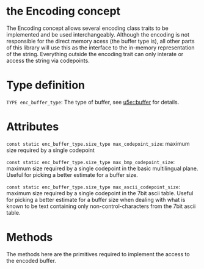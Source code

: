 # the Encoding concept

The Encoding concept allows several encoding class traits to be implemented and be used interchangeably. Although the encoding is not responsible for the direct memory acess (the buffer type is), all other parts of this library will use this as the interface to the in-memory representation of the string. Everything outside the encoding trait can only interate or access the string via codepoints.

# Type definition

```TYPE enc_buffer_type```: The type of buffer, see [u5e::buffer](U5EBuffer.md) for details.

# Attributes

```const static enc_buffer_type.size_type max_codepoint_size```: maximum size required by a single codepoint

```const static enc_buffer_type.size_type max_bmp_codepoint_size```: maximum size required by a single codepoint in the basic multilingual plane. Useful for picking a better estimate for a buffer size.

```const static enc_buffer_type.size_type max_ascii_codepoint_size```: maximum size required by a single codepoint in the 7bit ascii table. Useful for picking a better estimate for a buffer size when dealing with what is known to be text containing only non-control-characters from the 7bit ascii table.

# Methods

The methods here are the primitives required to implement the access to the encoded buffer.
